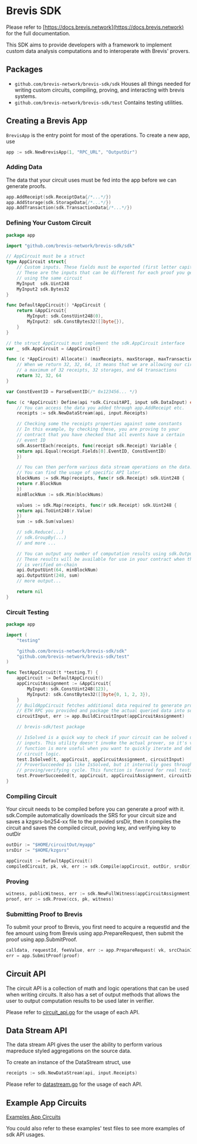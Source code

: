 # Brevis SDK

Please refer to [https://docs.brevis.network](https://docs.brevis.network) for the full documentation. 

This SDK aims to provide developers with a framework to implement custom data analysis computations and to interoperate with Brevis' provers.  

## Packages

- `github.com/brevis-network/brevis-sdk/sdk` Houses all things needed for writing custom circuits, compiling, proving, and interacting with brevis systems.
- `github.com/brevis-network/brevis-sdk/test` Contains testing utilities.

## Creating a Brevis App

`BrevisApp` is the entry point for most of the operations. To create a new app, use

```go
app := sdk.NewBrevisApp(1, "RPC_URL", "OutputDir")
```

### Adding Data

The data that your circuit uses must be fed into the app before we can generate proofs.

```go
app.AddReceipt(sdk.ReceiptData{/*...*/})
app.AddStorage(sdk.StorageData{/*...*/})
app.AddTransaction(sdk.TransactionData{/*...*/})
```

### Defining Your Custom Circuit

```go
package app

import "github.com/brevis-network/brevis-sdk/sdk"

// AppCircuit must be a struct
type AppCircuit struct{
    // Custom inputs. These fields must be exported (first letter capitalized)
    // These are the inputs that can be different for each proof you generate
    // using the same circuit
    MyInput  sdk.Uint248
    MyInput2 sdk.Bytes32
}

func DefaultAppCircuit() *AppCircuit {
    return &AppCircuit{
        MyInput: sdk.ConstUint248(0),
        MyInput2: sdk.ConstBytes32([]byte{}),
    }
}

// the struct AppCircuit must implement the sdk.AppCircuit interface
var _ sdk.AppCircuit = &AppCircuit{}

func (c *AppCircuit) Allocate() (maxReceipts, maxStorage, maxTransactions int) {
    // When we return 32, 32, 64, it means that we are allowing our circuit to process 
    // a maximum of 32 receipts, 32 storages, and 64 transactions
    return 32, 32, 64
}

var ConstEventID = ParseEventID(/* 0x123456... */)

func (c *AppCircuit) Define(api *sdk.CircuitAPI, input sdk.DataInput) error {
    // You can access the data you added through app.AddReceipt etc.
    receipts := sdk.NewDataStream(api, input.Receipts)

    // Checking some the receipts properties against some constants
    // In this example, by checking these, you are proving to your 
    // contract that you have checked that all events have a certain
    // event ID
    sdk.AssertEach(receipts, func(receipt sdk.Receipt) Variable {
    return api.Equal(receipt.Fields[0].EventID, ConstEventID)
    })

    // You can then perform various data stream operations on the data. 
    // You can find the usage of specific API later.
    blockNums := sdk.Map(receipts, func(r sdk.Receipt) sdk.Uint248 {
    return r.BlockNum
    })
    minBlockNum := sdk.Min(blockNums)

    values := sdk.Map(receipts, func(r sdk.Receipt) sdk.Uint248 {
    return api.ToUint248(r.Value)
    })
    sum := sdk.Sum(values)

    // sdk.Reduce(...)
    // sdk.GroupBy(...)
    // and more ...

    // You can output any number of computation results using sdk.OutputXXX APIs 
    // These results will be available for use in your contract when the proof 
    // is verified on-chain 
    api.OutputUint(64, minBlockNum)
    api.OutputUint(248, sum)
    // more output...

    return nil
}
```

### Circuit Testing

```go
package app

import (
	"testing"

	"github.com/brevis-network/brevis-sdk/sdk"
	"github.com/brevis-network/brevis-sdk/test"
)

func TestAppCircuit(t *testing.T) {
    appCircuit := DefaultAppCircuit()
    appCircuitAssignment := &AppCircuit{
        MyInput: sdk.ConstUint248(123),
        MyInput2: sdk.ConstBytes32([]byte{0, 1, 2, 3}),
    }
    // BuildAppCircuit fetches additional data required to generate proofs from the
    // ETH RPC you provided and package the actual queried data into sdk.CircuitInput
    circuitInput, err := app.BuildCircuitInput(appCircuitAssignment)

    // brevis-sdk/test package 

    // IsSolved is a quick way to check if your circuit can be solved using the given
    // inputs. This utility doesn't invoke the actual prover, so it's very fast. This
    // function is more useful when you want to quickly iterate and debug your
    // circuit logic.
    test.IsSolved(t, appCircuit, appCircuitAssignment, circuitInput)
    // ProverSucceeded is like IsSolved, but it internally goes through the entire
    // proving/verifying cycle. This function is favored for real testing. 
    test.ProverSucceeded(t, appCircuit, appCircuitAssignment, circuitInput)
}
```

### Compiling Circuit

Your circuit needs to be compiled before you can generate a proof with it. sdk.Compile automatically downloads the SRS for your circuit size and saves a kzgsrs-bn254-xx file to the provided srsDir, then it compiles the circuit and saves the compiled circuit, poving key, and verifying key to outDir
```go
outDir := "$HOME/circuitOut/myapp"
srsDir := "$HOME/kzgsrs"

appCircuit := DefaultAppCircuit()
compiledCircuit, pk, vk, err := sdk.Compile(appCircuit, outDir, srsDir)
```

### Proving

```go
witness, publicWitness, err := sdk.NewFullWitness(appCircuitAssignment, circuitInput)
proof, err := sdk.Prove(ccs, pk, witness)
```

### Submitting Proof to Brevis

To submit your proof to Brevis, you first need to acquire a requestId and the fee amount using from Brevis using app.PrepareRequest, then submit the proof using app.SubmitProof.

```go
calldata, requestId, feeValue, err := app.PrepareRequest( vk, srcChainId, dstChainId, refundee, appContract)
err = app.SubmitProof(proof)
```

## Circuit API

The circuit API is a collection of math and logic operations that can be used when writing circuits. It also has a set of output methods that allows the user to output computation results to be used later in verifier. 

Please refer to [circuit_api.go](sdk/circuit_api.go) for the usage of each API. 

## Data Stream API

The data stream API gives the user the ability to perform various mapreduce styled aggregations on the source data.

To create an instance of the DataStream struct, use

```go
receipts := sdk.NewDataStream(api, input.Receipts)
```

Please refer to [datastream.go](sdk/datastream.go) for the usage of each API.

## Example App Circuits

[Examples App Circuits](examples)

You could also refer to these examples' test files to see more examples of sdk API usages. 
